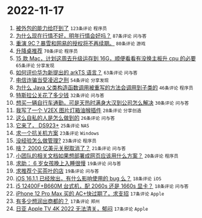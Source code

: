 # 2022-11-17

1. [被外包的能力给吓到了](https://www.v2ex.com/t/895875) `123条评论` `程序员`
1. [为什么现在行情不好，明年行情会好吗？](https://www.v2ex.com/t/895868) `87条评论` `问与答`
1. [重演 9C？暴雪和网易的授权将不再续期。](https://www.v2ex.com/t/895884) `80条评论` `游戏`
1. [升降桌推荐](https://www.v2ex.com/t/895826) `70条评论` `程序员`
1. [15 款 Mac，计划这周去升级运存到 16G，顺便看看有没换主板升 cpu 的必要](https://www.v2ex.com/t/895846) `65条评论` `分享发现`
1. [如何评价华为新提出的 arkTS 语言？](https://www.v2ex.com/t/895887) `63条评论` `问与答`
1. [电信诈骗当受凌迟之刑](https://www.v2ex.com/t/895883) `54条评论` `分享发现`
1. [为什么 Java 父类构造函数调用被重写的方法会调用到子类的](https://www.v2ex.com/t/895919) `46条评论` `程序员`
1. [特斯拉公关花了多少钱](https://www.v2ex.com/t/895954) `32条评论` `问与答`
1. [想买一辆自行车通勤，可是天热时满身大汉到公司怎么解决](https://www.v2ex.com/t/895959) `30条评论` `问与答`
1. [我写了一个 V2EX 图片灯箱油猴插件](https://www.v2ex.com/t/895946) `28条评论` `分享创造`
1. [这么自私的人是怎么做到的](https://www.v2ex.com/t/895864) `26条评论` `问与答`
1. [它来了， DS923+](https://www.v2ex.com/t/895891) `25条评论` `NAS`
1. [求一个抗关机方案](https://www.v2ex.com/t/895993) `23条评论` `Windows`
1. [没经验怎么做管理?](https://www.v2ex.com/t/895929) `23条评论` `程序员`
1. [啥？ 2000 亿美元关税取消了？](https://www.v2ex.com/t/895879) `21条评论` `问与答`
1. [小团队的相关文档如果想部署成网页应该用什么方案？](https://www.v2ex.com/t/895898) `20条评论` `程序员`
1. [求助： 6 岁女孩晚上入睡很慢](https://www.v2ex.com/t/895881) `19条评论` `问与答`
1. [求推荐个买茶叶的店](https://www.v2ex.com/t/895876) `19条评论` `问与答`
1. [iOS 16.1.1 已经放出，有什么影响使用的 bug 么？](https://www.v2ex.com/t/895923) `18条评论` `iOS`
1. [i5 12400F+B660M 台式机，配 2060s 还是 1660s 显卡？](https://www.v2ex.com/t/895834) `18条评论` `问与答`
1. [iPhone 12 Pro Max 买的 AC+快过期了，求支招](https://www.v2ex.com/t/895925) `17条评论` `Apple`
1. [有多少想润出商都的？](https://www.v2ex.com/t/895850) `17条评论` `郑州`
1. [日亚 Apple TV 4K 2022 无法清关，郁闷](https://www.v2ex.com/t/895844) `17条评论` `Apple`
